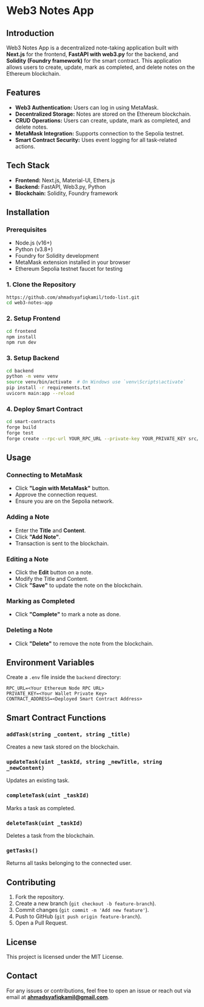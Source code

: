 # Web3 Notes App

## Introduction
Web3 Notes App is a decentralized note-taking application built with **Next.js** for the frontend, **FastAPI with web3.py** for the backend, and **Solidity (Foundry framework)** for the smart contract. This application allows users to create, update, mark as completed, and delete notes on the Ethereum blockchain.

## Features
- **Web3 Authentication:** Users can log in using MetaMask.
- **Decentralized Storage:** Notes are stored on the Ethereum blockchain.
- **CRUD Operations:** Users can create, update, mark as completed, and delete notes.
- **MetaMask Integration:** Supports connection to the Sepolia testnet.
- **Smart Contract Security:** Uses event logging for all task-related actions.

## Tech Stack
- **Frontend:** Next.js, Material-UI, Ethers.js
- **Backend:** FastAPI, Web3.py, Python
- **Blockchain:** Solidity, Foundry framework

## Installation

### Prerequisites
- Node.js (v16+)
- Python (v3.8+)
- Foundry for Solidity development
- MetaMask extension installed in your browser
- Ethereum Sepolia testnet faucet for testing

### 1. Clone the Repository
```bash
https://github.com/ahmadsyafiqkamil/todo-list.git
cd web3-notes-app
```

### 2. Setup Frontend
```bash
cd frontend
npm install
npm run dev
```

### 3. Setup Backend
```bash
cd backend
python -m venv venv
source venv/bin/activate  # On Windows use `venv\Scripts\activate`
pip install -r requirements.txt
uvicorn main:app --reload
```

### 4. Deploy Smart Contract
```bash
cd smart-contracts
forge build
forge test
forge create --rpc-url YOUR_RPC_URL --private-key YOUR_PRIVATE_KEY src/Note.sol:Note
```

## Usage
### Connecting to MetaMask
- Click **"Login with MetaMask"** button.
- Approve the connection request.
- Ensure you are on the Sepolia network.

### Adding a Note
- Enter the **Title** and **Content**.
- Click **"Add Note"**.
- Transaction is sent to the blockchain.

### Editing a Note
- Click the **Edit** button on a note.
- Modify the Title and Content.
- Click **"Save"** to update the note on the blockchain.

### Marking as Completed
- Click **"Complete"** to mark a note as done.

### Deleting a Note
- Click **"Delete"** to remove the note from the blockchain.

## Environment Variables
Create a `.env` file inside the `backend` directory:
```
RPC_URL=<Your Ethereum Node RPC URL>
PRIVATE_KEY=<Your Wallet Private Key>
CONTRACT_ADDRESS=<Deployed Smart Contract Address>
```

## Smart Contract Functions
### `addTask(string _content, string _title)`
Creates a new task stored on the blockchain.

### `updateTask(uint _taskId, string _newTitle, string _newContent)`
Updates an existing task.

### `completeTask(uint _taskId)`
Marks a task as completed.

### `deleteTask(uint _taskId)`
Deletes a task from the blockchain.

### `getTasks()`
Returns all tasks belonging to the connected user.

## Contributing
1. Fork the repository.
2. Create a new branch (`git checkout -b feature-branch`).
3. Commit changes (`git commit -m 'Add new feature'`).
4. Push to GitHub (`git push origin feature-branch`).
5. Open a Pull Request.

## License
This project is licensed under the MIT License.

## Contact
For any issues or contributions, feel free to open an issue or reach out via email at **ahmadsyafiqkamil@gmail.com**.
